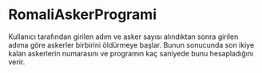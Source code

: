 # RomaliAskerProgrami
 
Kullanıcı tarafından girilen adım ve asker sayısı alındıktan sonra girilen adıma göre askerler birbirini öldürmeye başlar. Bunun sonucunda son ikiye kalan askerlerin numarasını ve programın kaç saniyede bunu hesapladığını verir.
